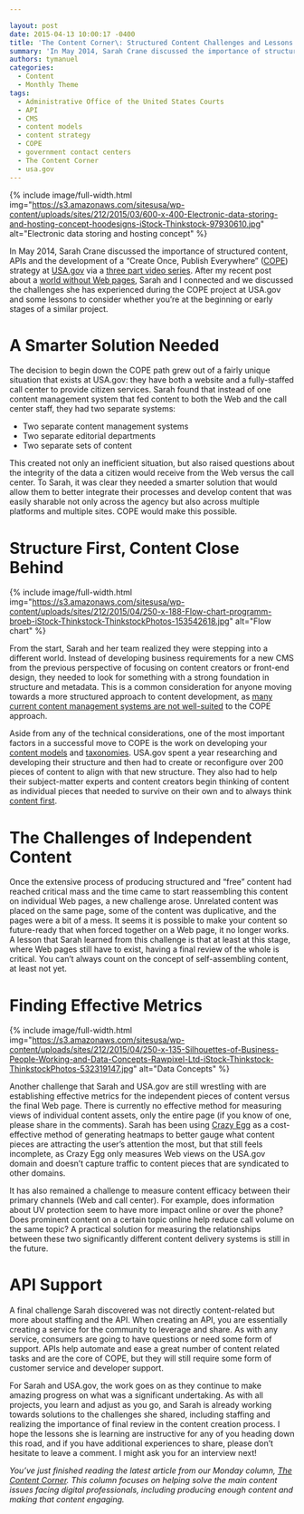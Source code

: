 ```yaml
---

layout: post
date: 2015-04-13 10:00:17 -0400
title: 'The Content Corner\: Structured Content Challenges and Lessons Learned'
summary: 'In May 2014, Sarah Crane discussed the importance of structured content, APIs and the development of a &amp;#8220;Create Once, Publish Everywhere&amp;#8221; (COPE) strategy at USA.gov via a three part video series. After my recent post about a world without Web pages, Sarah and I connected and we discussed the challenges she has experienced during the'
authors: tymanuel
categories:
  - Content
  - Monthly Theme
tags:
  - Administrative Office of the United States Courts
  - API
  - CMS
  - content models
  - content strategy
  - COPE
  - government contact centers
  - The Content Corner
  - usa.gov
---
```



{% include image/full-width.html img="https://s3.amazonaws.com/sitesusa/wp-content/uploads/sites/212/2015/03/600-x-400-Electronic-data-storing-and-hosting-concept-hoodesigns-iStock-Thinkstock-97930610.jpg" alt="Electronic data storing and hosting concept" %} 

In May 2014, Sarah Crane discussed the importance of structured content, APIs and the development of a &#8220;Create Once, Publish Everywhere&#8221; ([COPE](http://www.programmableweb.com/news/cope-create-once-publish-everywhere/2009/10/13)) strategy at [USA.gov](http://www.usa.gov/) via a [three part video series](https://www.WHATEVER/2014/05/12/video-blog-sarah-crane-usa-gov/). After my recent post about a [world without Web pages](https://www.WHATEVER/2015/03/16/the-content-corner-a-world-without-web-pages/), Sarah and I connected and we discussed the challenges she has experienced during the COPE project at USA.gov and some lessons to consider whether you’re at the beginning or early stages of a similar project.

# A Smarter Solution Needed

The decision to begin down the COPE path grew out of a fairly unique situation that exists at USA.gov: they have both a website and a fully-staffed call center to provide citizen services. Sarah found that instead of one content management system that fed content to both the Web and the call center staff, they had two separate systems:

  * Two separate content management systems
  * Two separate editorial departments
  * Two separate sets of content

This created not only an inefficient situation, but also raised questions about the integrity of the data a citizen would receive from the Web versus the call center. To Sarah, it was clear they needed a smarter solution that would allow them to better integrate their processes and develop content that was easily sharable not only across the agency but also across multiple platforms and multiple sites. COPE would make this possible.

# Structure First, Content Close Behind 
{% include image/full-width.html img="https://s3.amazonaws.com/sitesusa/wp-content/uploads/sites/212/2015/04/250-x-188-Flow-chart-programm-broeb-iStock-Thinkstock-ThinkstockPhotos-153542618.jpg" alt="Flow chart" %} 

From the start, Sarah and her team realized they were stepping into a different world. Instead of developing business requirements for a new CMS from the previous perspective of focusing on content creators or front-end design, they needed to look for something with a strong foundation in structure and metadata. This is a common consideration for anyone moving towards a more structured approach to content development, as [many current content management systems are not well-suited](http://alistapart.com/article/future-ready-content) to the COPE approach.

Aside from any of the technical considerations, one of the most important factors in a successful move to COPE is the work on developing your [content models](https://www.WHATEVER/2014/05/05/government-open-and-structured-content-models-are-here/) and [taxonomies](http://blog.braintraffic.com/2012/03/an-intro-to-metadata-and-taxonomies/). USA.gov spent a year researching and developing their structure and then had to create or reconfigure over 200 pieces of content to align with that new structure. They also had to help their subject-matter experts and content creators begin thinking of content as individual pieces that needed to survive on their own and to always think [content first](http://adactio.com/journal/4523/).

# The Challenges of Independent Content

Once the extensive process of producing structured and “free” content had reached critical mass and the time came to start reassembling this content on individual Web pages, a new challenge arose. Unrelated content was placed on the same page, some of the content was duplicative, and the pages were a bit of a mess. It seems it is possible to make your content so future-ready that when forced together on a Web page, it no longer works. A lesson that Sarah learned from this challenge is that at least at this stage, where Web pages still have to exist, having a final review of the whole is critical. You can’t always count on the concept of self-assembling content, at least not yet.

# Finding Effective Metrics 
{% include image/full-width.html img="https://s3.amazonaws.com/sitesusa/wp-content/uploads/sites/212/2015/04/250-x-135-Silhouettes-of-Business-People-Working-and-Data-Concepts-Rawpixel-Ltd-iStock-Thinkstock-ThinkstockPhotos-532319147.jpg" alt="Data Concepts" %} 

Another challenge that Sarah and USA.gov are still wrestling with are establishing effective metrics for the independent pieces of content versus the final Web page. There is currently no effective method for measuring views of individual content assets, only the entire page (if you know of one, please share in the comments). Sarah has been using [Crazy Egg](http://www.crazyegg.com/) as a cost-effective method of generating heatmaps to better gauge what content pieces are attracting the user’s attention the most, but that still feels incomplete, as Crazy Egg only measures Web views on the USA.gov domain and doesn’t capture traffic to content pieces that are syndicated to other domains.

It has also remained a challenge to measure content efficacy between their primary channels (Web and call center). For example, does information about UV protection seem to have more impact online or over the phone? Does prominent content on a certain topic online help reduce call volume on the same topic? A practical solution for measuring the relationships between these two significantly different content delivery systems is still in the future.

# API Support

A final challenge Sarah discovered was not directly content-related but more about staffing and the API. When creating an API, you are essentially creating a service for the community to leverage and share. As with any service, consumers are going to have questions or need some form of support. APIs help automate and ease a great number of content related tasks and are the core of COPE, but they will still require some form of customer service and developer support.

For Sarah and USA.gov, the work goes on as they continue to make amazing progress on what was a significant undertaking. As with all projects, you learn and adjust as you go, and Sarah is already working towards solutions to the challenges she shared, including staffing and realizing the importance of final review in the content creation process. I hope the lessons she is learning are instructive for any of you heading down this road, and if you have additional experiences to share, please don’t hesitate to leave a comment. I might ask you for an interview next!

_You’ve just finished reading the latest article from our Monday column, [The Content Corner](https://www.WHATEVER/tag/the-content-corner/). This column focuses on helping solve the main content issues facing digital professionals, including producing enough content and making that content engaging._